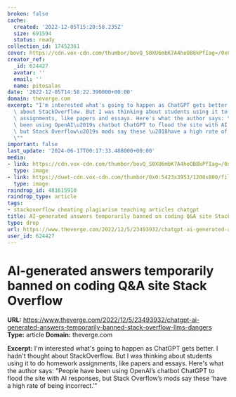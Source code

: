 ```yaml
---
broken: false
cache:
  created: '2022-12-05T15:20:58.235Z'
  size: 691594
  status: ready
collection_id: 17452361
cover: https://cdn.vox-cdn.com/thumbor/bovQ_S0XU6mbK7A4hoOB8kPfIag=/0x0:5423x3953/1200x628/filters:focal(2712x1977:2713x1978)/cdn.vox-cdn.com/uploads/chorus_asset/file/24263938/1078770884.jpg
creator_ref:
  _id: 624427
  avatar: ''
  email: ''
  name: pitosalas
date: '2022-12-05T14:58:22.390000+00:00'
domain: theverge.com
excerpt: "I'm interested what's going to happen as ChatGPT gets better. I hadn't thought\
  \ about StackOverflow. But I was thinking about students using it to do homework\
  \ assignments, like papers and essays. Here's what the author says: \"People have\
  \ been using OpenAI\u2019s chatbot ChatGPT to flood the site with AI responses,\
  \ but Stack Overflow\u2019s mods say these \u2018have a high rate of being incorrect.\u2019\
  \""
important: false
last_update: '2024-06-17T00:17:33.488000+00:00'
media:
- link: https://cdn.vox-cdn.com/thumbor/bovQ_S0XU6mbK7A4hoOB8kPfIag=/0x0:5423x3953/1200x628/filters:focal(2712x1977:2713x1978)/cdn.vox-cdn.com/uploads/chorus_asset/file/24263938/1078770884.jpg
  type: image
- link: https://duet-cdn.vox-cdn.com/thumbor/0x0:5423x3953/1200x800/filters:focal(2712x1977:2713x1978):format(webp)/cdn.vox-cdn.com/uploads/chorus_asset/file/24263938/1078770884.jpg
  type: image
raindrop_id: 481615910
raindrop_type: article
tags:
- stackoverflow cheating plagiarism teaching articles chatgpt
title: AI-generated answers temporarily banned on coding Q&A site Stack Overflow
type: drop
url: https://www.theverge.com/2022/12/5/23493932/chatgpt-ai-generated-answers-temporarily-banned-stack-overflow-llms-dangers
user_id: 624427
---
```


# AI-generated answers temporarily banned on coding Q&A site Stack Overflow

**URL:** https://www.theverge.com/2022/12/5/23493932/chatgpt-ai-generated-answers-temporarily-banned-stack-overflow-llms-dangers
**Type:** article
**Domain:** theverge.com

**Excerpt:** I'm interested what's going to happen as ChatGPT gets better. I hadn't thought about StackOverflow. But I was thinking about students using it to do homework assignments, like papers and essays. Here's what the author says: "People have been using OpenAI’s chatbot ChatGPT to flood the site with AI responses, but Stack Overflow’s mods say these ‘have a high rate of being incorrect.’"
